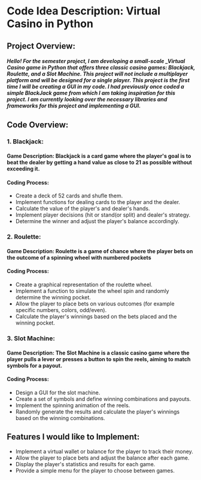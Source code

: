 # Code Idea Description: Virtual Casino in Python

## Project Overview:

##### Hello! For the semester project, I am developing a small-scale _Virtual Casino game in Python that offers three classic casino games: Blackjack, Roulette, and a Slot Machine. This project will not include a multiplayer platform and will be designed for a single player. This project is the first time I will be creating a GUI in my code. I had previously once coded a simple BlackJack game from which I am taking inspiration for this project. I am currently looking over the necessary libraries and frameworks for this project and implementing a GUI.

## Code Overview:

### 1. Blackjack:

#### Game Description: Blackjack is a card game where the player's goal is to beat the dealer by getting a hand value as close to 21 as possible without exceeding it.

#### Coding Process:

* Create a deck of 52 cards and shufle them.
* Implement functions for dealing cards to the player and the dealer.
* Calculate the value of the player's and dealer's hands.
* Implement player decisions (hit or stand(or split) and dealer's strategy.
* Determine the winner and adjust the player's balance accordingly.

### 2. Roulette:

#### Game Description: Roulette is a game of chance where the player  bets on the outcome of a spinning wheel with numbered pockets

#### Coding Process:

* Create a graphical representation of the roulette wheel.
* Implement a function to simulate the wheel spin and randomly determine the winning pocket.
* Allow the player to place bets on various outcomes (for example specific numbers, colors, odd/even).
* Calculate the player's winnings based on the bets placed and the winning pocket.

### 3. Slot Machine:
#### Game Description: The Slot Machine is a classic casino game where the player pulls a lever or presses a button to spin the reels, aiming to match symbols for a payout.

#### Coding Process:

* Design a GUI for the slot machine.
* Create a set of symbols and define winning combinations and payouts.
* Implement the spinning animation of the reels.
* Randomly generate the results and calculate the player's winnings based on the winning combinations.

## Features I would like to Implement:

* Implement a virtual wallet or balance for the player to track their money.
* Allow the player to place bets and adjust the balance after each game.
* Display the player's statistics and results for each game.
* Provide a simple menu for the player to choose between games.
